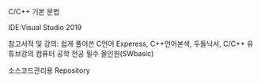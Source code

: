 C/C++ 기본 문법

IDE:Visual Studio 2019

참고서적 및 강의: 쉽게 풀어쓴 C언어 Experess, C++언어본색, 두들낙서, C/C++ 유튜브강의 컴퓨터 공학 전공 필수 올인원(SWbasic)

소스코드관리용 Repository
